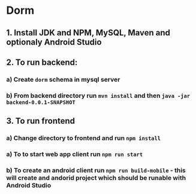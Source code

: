 # Dorm

## 1. Install JDK and NPM, MySQL, Maven and optionaly Android Studio
## 2. To run backend:
### a) Create `dorm` schema in mysql server
### b) From backend directory run `mvn install` and then `java -jar backend-0.0.1-SNAPSHOT`
## 3. To run frontend 
### a) Change directory to frontend and run `npm install`
### a) To to start web app client run `npm run start`
### b) To create an android client run `npm run build-mobile` - this will create and andorid project which should be runable with Android Studio
